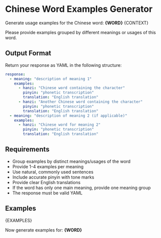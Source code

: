 # Chinese Word Examples Generator

Generate usage examples for the Chinese word: **{WORD}**
{CONTEXT}

Please provide examples grouped by different meanings or usages of this word.

## Output Format
Return your response as YAML in the following structure:

```yaml
response:
  - meaning: "description of meaning 1"
    examples:
      - hanzi: "Chinese word containing the character"
        pinyin: "phonetic transcription"
        translation: "English translation"
      - hanzi: "Another Chinese word containing the character"
        pinyin: "phonetic transcription" 
        translation: "English translation"
  - meaning: "description of meaning 2 (if applicable)"
    examples:
      - hanzi: "Chinese word for meaning 2"
        pinyin: "phonetic transcription"
        translation: "English translation"
```

## Requirements
- Group examples by distinct meanings/usages of the word
- Provide 1-4 examples per meaning
- Use natural, commonly used sentences
- Include accurate pinyin with tone marks
- Provide clear English translations
- If the word has only one main meaning, provide one meaning group
- The response must be valid YAML

## Examples

{EXAMPLES}

Now generate examples for: **{WORD}**